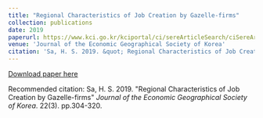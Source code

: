 ```yaml
---
title: "Regional Characteristics of Job Creation by Gazelle-firms" 
collection: publications
date: 2019
paperurl: https://www.kci.go.kr/kciportal/ci/sereArticleSearch/ciSereArtiView.kci?sereArticleSearchBean.artiId=ART002513136
venue: 'Journal of the Economic Geographical Society of Korea'
citation: 'Sa, H. S. 2019. &quot; Regional Characteristics of Job Creation by Gazelle-firms.&quot; <i>Journal of the Economic Geographical Society of Korea</i>. 22(3).'
---
```


[Download paper here](https://www.kci.go.kr/kciportal/ci/sereArticleSearch/ciSereArtiView.kci?sereArticleSearchBean.artiId=ART002513136)

Recommended citation: Sa, H. S. 2019. "Regional Characteristics of Job Creation by Gazelle-firms" <i>Journal of the Economic Geographical Society of Korea</i>. 22(3). pp.304-320.

